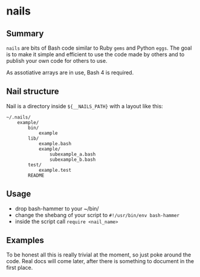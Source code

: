 nails
=====

Summary
-------
`nails` are bits of Bash code similar to Ruby `gems` and Python `eggs`.
The goal is to make it simple and efficient to use the code made by others
and to publish your own code for others to use.

As assotiative arrays are in use, Bash 4 is required.

Nail structure
--------------
Nail is a directory inside `${__NAILS_PATH}` with a layout like this:
```
~/.nails/
	example/
		bin/
			example
		lib/
			example.bash
			example/
				subexample_a.bash
				subexample_b.bash
		test/
			example.test
		README
```

Usage
-----
- drop bash-hammer to your ~/bin/
- change the shebang of your script to `#!/usr/bin/env bash-hammer`
- inside the script call `require <nail_name>`

Examples
--------
To be honest all this is really trivial at the moment, so just poke
around the code. Real docs will come later, after there is something
to document in the first place.
